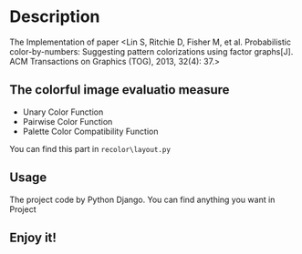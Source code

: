 # Description
The Implementation of paper <Lin S, Ritchie D, Fisher M, et al. Probabilistic color-by-numbers: Suggesting pattern colorizations using factor graphs[J]. ACM Transactions on Graphics (TOG), 2013, 32(4): 37.>

## The colorful image evaluatio measure
- Unary Color Function
- Pairwise Color Function
- Palette Color Compatibility Function

You can find this part in `recolor\layout.py`

## Usage
The project code by Python Django. You can find anything you want in Project


## Enjoy it!
